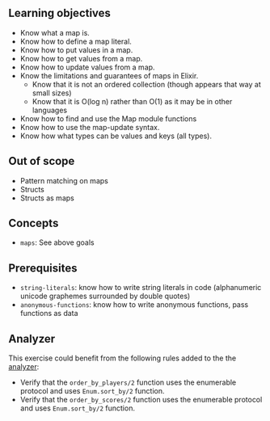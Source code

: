 ## Learning objectives

- Know what a map is.
- Know how to define a map literal.
- Know how to put values in a map.
- Know how to get values from a map.
- Know how to update values from a map.
- Know the limitations and guarantees of maps in Elixir.
  - Know that it is not an ordered collection (though appears that way at small sizes)
  - Know that it is O(log n) rather than O(1) as it may be in other languages
- Know how to find and use the Map module functions
- Know how to use the map-update syntax.
- Know how what types can be values and keys (all types).

## Out of scope

- Pattern matching on maps
- Structs
- Structs as maps

## Concepts

- `maps`: See above goals

## Prerequisites

- `string-literals`: know how to write string literals in code (alphanumeric unicode graphemes surrounded by double quotes)
- `anonymous-functions`: know how to write anonymous functions, pass functions as data

## Analyzer

This exercise could benefit from the following rules added to the the [analyzer][analyzer]:

- Verify that the `order_by_players/2` function uses the enumerable protocol and uses `Enum.sort_by/2` function.
- Verify that the `order_by_scores/2` function uses the enumerable protocol and uses `Enum.sort_by/2` function.

[analyzer]: https://github.com/exercism/elixir-analyzer
